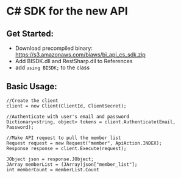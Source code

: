 C# SDK for the new API
=============

## Get Started:
* Download precompiled binary: https://s3.amazonaws.com/biaws/bi_api_cs_sdk.zip
* Add BISDK.dll and RestSharp.dll to References
* add `using BISDK;` to the class

## Basic Usage:

    //Create the client
    client = new Client(ClientId, ClientSecret);
    
    //Authenticate with user's email and password
    Dictionary<string, object> tokens = client.Authenticate(Email, Password);
    
    //Make API request to pull the member list
    Request request = new Request("member", ApiAction.INDEX);
    Response response = client.Execute(request);
    
    JObject json = response.JObject;
    JArray memberList = (JArray)json["member_list"];
    int memberCount = memberList.Count
    
